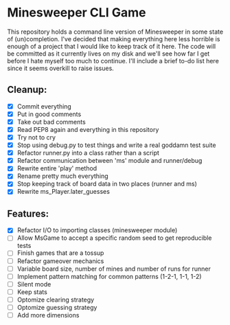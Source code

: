 Minesweeper CLI Game
====================

This repository holds a command line version of Minesweeper in some state of (un)completion. 
I've decided that making everything here less horrible is enough of a project that 
I would like to keep track of it here. 
The code will be committed as it currently lives on my disk and we'll see how far I get
before I hate myself too much to continue.
I'll include a brief to-do list here since it seems overkill to raise issues.

Cleanup:
--------

- [x] Commit everything
- [x] Put in good comments
- [x] Take out bad comments
- [x] Read PEP8 again and everything in this repository
- [x] Try not to cry 
- [x] Stop using debug.py to test things and write a real goddamn test suite
- [x] Refactor runner.py into a class rather than a script
- [x] Refactor communication between 'ms' module and runner/debug 
- [x] Rewrite entire 'play' method
- [x] Rename pretty much everything
- [x] Stop keeping track of board data in two places (runner and ms)
- [x] Rewrite ms_Player.later_guesses

Features:
---------

- [x] Refactor I/O to importing classes (minesweeper module)
- [ ] Allow MsGame to accept a specific random seed to get reproducible tests
- [ ] Finish games that are a tossup
- [ ] Refactor gameover mechanics
- [ ] Variable board size, number of mines and number of runs for runner
- [ ] Implement pattern matching for common patterns (1-2-1, 1-1, 1-2)
- [ ] Silent mode
- [ ] Keep stats
- [ ] Optomize clearing strategy
- [ ] Optomize guessing strategy
- [ ] Add more dimensions
